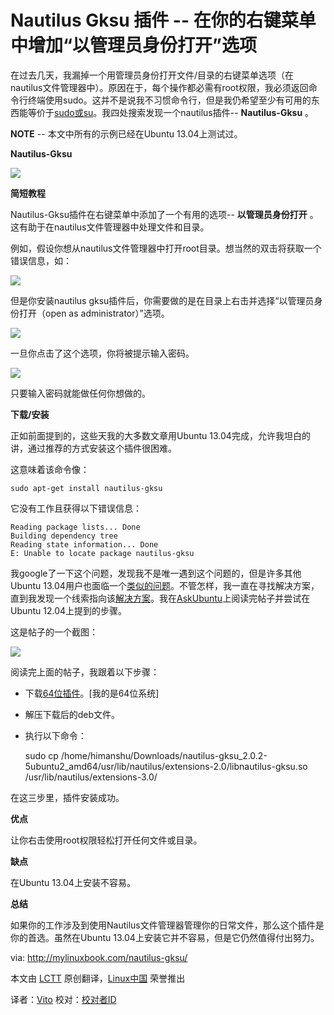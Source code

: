 Nautilus Gksu 插件 -- 在你的右键菜单中增加“以管理员身份打开”选项
===

在过去几天，我漏掉一个用管理员身份打开文件/目录的右键菜单选项（在nautilus文件管理器中）。原因在于，每个操作都必需有root权限，我必须返回命令行终端使用sudo。这并不是说我不习惯命令行，但是我仍希望至少有可用的东西能等价于[sudo或su][1]。我四处搜索发现一个nautilus插件-- **Nautilus-Gksu** 。

**NOTE** -- 本文中所有的示例已经在Ubuntu 13.04上测试过。

**Nautilus-Gksu**  

![](https://github-camo.global.ssl.fastly.net/9c2141e586890d26dd98a869c1eee96c428af855/687474703a2f2f6d796c696e7578626f6f6b2e636f6d2f77702d636f6e74656e742f75706c6f6164732f323031332f30392f676b73752d6d61696e2e706e67)

**简短教程**  

Nautilus-Gksu插件在右键菜单中添加了一个有用的选项-- **以管理员身份打开** 。这有助于在nautilus文件管理器中处理文件和目录。

例如，假设你想从nautilus文件管理器中打开root目录。想当然的双击将获取一个错误信息，如：  

![](https://github-camo.global.ssl.fastly.net/a84dcf35ea5bd2a7a8248b8f66bd8aa6b6f5318b/687474703a2f2f6d796c696e7578626f6f6b2e636f6d2f77702d636f6e74656e742f75706c6f6164732f323031332f30392f676b73752d312e706e67)

但是你安装nautilus gksu插件后，你需要做的是在目录上右击并选择“以管理员身份打开（open as administrator）”选项。

![](https://github-camo.global.ssl.fastly.net/cf210e9f327a4abfcb30f22fa7fa99caad5682e2/687474703a2f2f6d796c696e7578626f6f6b2e636f6d2f77702d636f6e74656e742f75706c6f6164732f323031332f30392f676b73752d322e706e67)

一旦你点击了这个选项，你将被提示输入密码。

![](https://github-camo.global.ssl.fastly.net/2185bccc5bf9e820ea404d8720b6fa1dd162f2d0/687474703a2f2f6d796c696e7578626f6f6b2e636f6d2f77702d636f6e74656e742f75706c6f6164732f323031332f30392f676b73752d332e706e67)

只要输入密码就能做任何你想做的。

**下载/安装**  

正如前面提到的，这些天我的大多数文章用Ubuntu 13.04完成，允许我坦白的讲，通过推荐的方式安装这个插件很困难。

这意味着该命令像：  
	
	sudo apt-get install nautilus-gksu

它没有工作且获得以下错误信息：  

	Reading package lists... Done  
	Building dependency tree  
	Reading state information... Done  
	E: Unable to locate package nautilus-gksu  

我google了一下这个问题，发现我不是唯一遇到这个问题的，但是许多其他Ubuntu 13.04用户也面临一个[类似的问题][2]。不管怎样，我一直在寻找解决方案，直到我发现一个线索指向该[解决方案][3]。我在[AskUbuntu][4]上阅读完帖子并尝试在Ubuntu 12.04上提到的步骤。

这是帖子的一个截图：

![](https://github-camo.global.ssl.fastly.net/1b20b51f49695399fa211d6b254631b8f3450636/687474703a2f2f6d796c696e7578626f6f6b2e636f6d2f77702d636f6e74656e742f75706c6f6164732f323031332f30392f676b73752d342e706e67)

阅读完上面的帖子，我跟着以下步骤：  

- 下载[64位插件][5]。[我的是64位系统]
- 解压下载后的deb文件。
- 执行以下命令：  
  
	sudo cp /home/himanshu/Downloads/nautilus-gksu_2.0.2-5ubuntu2_amd64/usr/lib/nautilus/extensions-2.0/libnautilus-gksu.so /usr/lib/nautilus/extensions-3.0/

在这三步里，插件安装成功。

**优点**  

让你右击使用root权限轻松打开任何文件或目录。

**缺点**  

在Ubuntu 13.04上安装不容易。

**总结**

如果你的工作涉及到使用Nautilus文件管理器管理你的日常文件，那么这个插件是你的首选。虽然在Ubuntu 13.04上安装它并不容易，但是它仍然值得付出努力。

via: <http://mylinuxbook.com/nautilus-gksu/>

本文由 [LCTT][] 原创翻译，[Linux中国][] 荣誉推出

译者：[Vito][] 校对：[校对者ID][]

[LCTT]:https://github.com/LCTT/TranslateProject
[Linux中国]:http://linux.cn/portal.php
[Vito]:http://linux.cn/space/Vito
[校对者ID]:http://linux.cn/space/校对者ID

[1]:http://mylinuxbook.com/sudo-vs-su-in-ubuntu-linux/
[2]:http://askubuntu.com/questions/314267/how-can-i-install-nautilus-gksu
[3]:http://s5407.socode.info/question/5152c20be8432c04268cee15
[4]:http://askubuntu.com/questions/78116/where-is-the-open-as-administrator-option-in-nautilus-gone
[5]:http://ubuntu.mirror.cambrium.nl/ubuntu//pool/main/g/gksu/nautilus-gksu_2.0.2-5ubuntu2_amd64.deb

